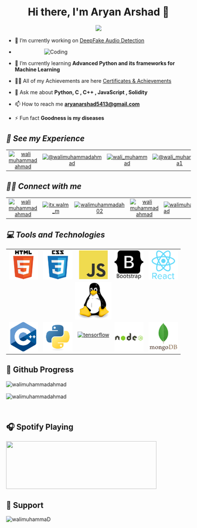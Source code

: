 <body>
    <div align="center">
        <h1> Hi there, I'm Aryan Arshad 👋</h1>
    </div>
    <p align="center">
        <a href="https://github.com/A4-AryanArshad"><img
                src="https://readme-typing-svg.herokuapp.com?lines=Software+Engineering+Student;%20Web+3.0%20Developer;Always%20learning%20new%20Technology;Music%20Lover&center=true&width=500&height=50"></a>

- 🔭 I’m currently working on [DeepFake Audio Detection](https://github.com/MarkHershey/AudioDeepFakeDetection.git)
- <img align="right" alt="Coding" width="400" src="https://media.tenor.com/rePDfDWO3XoAAAAd/hacking.gif">

- 🌱 I’m currently learning **Advanced Python and its frameworks for Machine Learning**

- 👨‍💻 All of my Achievements are here [Certificates & Achievements](https://www.linkedin.com/in/aryan-arshad-334b50240/)


- 💬 Ask me about **Python, C , C++ , JavaScript , Solidity**

- 📫 How to reach me **aryanarshad5413@gmail.com**

- ⚡ Fun fact **Goodness is my diseases**

<h2><i>👀 See my Experience</i></h2>
    <table width="100">
        <tr>
    <!--StackOverFlow-->
            <td align='center'>
                <a href="https://stackoverflow.com/users/22695147/aryan-arshad" target="blank"><img
                        align="center"
                        src="https://raw.githubusercontent.com/rahuldkjain/github-profile-readme-generator/master/src/images/icons/Social/stack-overflow.svg"
                        alt="wali muhammad ahmad" height="80" width="80" /></a>
            </td>
            <!--DEV.-->
            <td align='center'>
                <a href="https://dev.to/aryanarshad" target="blank"><img align="center"
                        src="https://raw.githubusercontent.com/rahuldkjain/github-profile-readme-generator/master/src/images/icons/Social/devto.svg"
                        alt="@walimuhammadahmad" height="80" width="80" /></a>
            </td>
            <!--CodeSandbox-->
            <td align='center'>
                <a href="https://codesandbox.com/wali_muhammad" target="blank"><img align="center"
                        src="https://raw.githubusercontent.com/rahuldkjain/github-profile-readme-generator/master/src/images/icons/Social/codesandbox.svg"
                        alt="wali_muhammad" height="80" width="80" /></a>
            </td>
            <!--HackerRank-->
            <td align='center'>
                <a href="https://www.hackerrank.com/aryanarshad5413" target="blank"><img align="center"
                        src="https://raw.githubusercontent.com/rahuldkjain/github-profile-readme-generator/master/src/images/icons/Social/hackerrank.svg"
                        alt="@wali_muhammad_a1" height="80" width="80" /></a>
            </td>
            <!--Leetcode-->
            <td align='center'>
                <a href="https://leetcode.com/AryanArshad/" target="blank"><img align="center"
                        src="https://raw.githubusercontent.com/rahuldkjain/github-profile-readme-generator/master/src/images/icons/Social/leet-code.svg"
                        alt="walimuhammadahmad" height="80" width="80" /></a>
            </td>
        </tr>
    </table>

<h2><i>🤝🏻 Connect with me</i></h2>
    <table width="100">
        <tr>
            <!--Facebook-->
            <td align='center'>
                <a href="#" target="blank"><img align="center"
                        src="https://raw.githubusercontent.com/rahuldkjain/github-profile-readme-generator/master/src/images/icons/Social/facebook.svg"
                        alt="wali muhammad ahmad" height="80" width="80" /></a>
            </td>
            <!--Instagrm-->
            <td align='center'>
                <a href="https://www.instagram.com/AryanArshad/" target="blank"><img align="center"
                        src="https://raw.githubusercontent.com/rahuldkjain/github-profile-readme-generator/master/src/images/icons/Social/instagram.svg"
                        alt="itx.walm_m" height="80" width="80" /></a>
            </td>
            <!--Twitter-->
            <td align='center'>
                <a href="https://twitter.com/AryanArshad" target="blank"><img align="center"
                        src="https://raw.githubusercontent.com/rahuldkjain/github-profile-readme-generator/master/src/images/icons/Social/twitter.svg"
                        alt="walimuhammadah02" height="80" width="80" /></a>
            </td>
            <!--LinkedIn-->
            <td align='center'>
                <a href="https://www.linkedin.com/in/aryan-arshad-334b50240/" target="blank"><img align="center"
                        src="https://raw.githubusercontent.com/rahuldkjain/github-profile-readme-generator/master/src/images/icons/Social/linked-in-alt.svg"
                        alt="wali muhammad ahmad" height="80" width="80" /></a>
            </td>
            <td>
                <!--G4Gs-->
                <a href="https://auth.geeksforgeeks.org/user/aryanarsz5za/?utm_source=geeksforgeeks&utm_medium=my_profile&utm_campaign=auth_user" target="blank"><img align="center"
                        src="https://raw.githubusercontent.com/rahuldkjain/github-profile-readme-generator/master/src/images/icons/Social/geeks-for-geeks.svg"
                        alt="walimuhammadahmad" height="80" width="80" /></a>
            </td>
        </tr>
    </table>

<h2><i>💻 Tools and Technologies</i></h2>
    <table width="100">
        <tr>
            <!--HTML-->
            <td align='center'>
                <a href="https://www.w3.org/html/" target="_blank" rel="noreferrer"> <img
                        src="https://raw.githubusercontent.com/devicons/devicon/master/icons/html5/html5-original-wordmark.svg"
                        alt="html5" height="80" width="80" /> </a>
            </td>
            <!--CSS-->
            <td align='center'>
                <a href="https://www.w3schools.com/css/" target="_blank" rel="noreferrer"> <img
                        src="https://raw.githubusercontent.com/devicons/devicon/master/icons/css3/css3-original-wordmark.svg"
                        alt="css3" height="80" width="80" /> </a>
            </td>
            <!--JavaScript-->
            <td align='center'>
                <a href="https://developer.mozilla.org/en-US/docs/Web/JavaScript" target="_blank" rel="noreferrer"> <img
                        src="https://raw.githubusercontent.com/devicons/devicon/master/icons/javascript/javascript-original.svg"
                        alt="javascript" height="80" width="80" /> </a>
            </td>
            <!--Bootstrap-->
            <td align='center'>
                <a href="https://getbootstrap.com" target="_blank" rel="noreferrer"> <img
                        src="https://raw.githubusercontent.com/devicons/devicon/master/icons/bootstrap/bootstrap-plain-wordmark.svg"
                        alt="bootstrap" height="80" width="80" /> </a>
            </td>
            <!--React-->
            <td align='center'>
                <a href="https://reactjs.org/" target="_blank" rel="noreferrer"> <img
                        src="https://raw.githubusercontent.com/devicons/devicon/master/icons/react/react-original-wordmark.svg"
                        alt="react" height="80" width="80" /> </a>
            </td>
        </tr>
        <tr>
            <td align="center" colspan="5"><a href="https://www.linux.org/" target="_blank" rel="noreferrer"> <img
                        src="https://raw.githubusercontent.com/devicons/devicon/master/icons/linux/linux-original.svg"
                        alt="linux" height="100" width="100" /> </a> </td>
        </tr>
        <tr>
            <!--C++-->
            <td align='center'>
                <a href="https://www.w3schools.com/cpp/" target="_blank" rel="noreferrer"> <img
                        src="https://raw.githubusercontent.com/devicons/devicon/master/icons/cplusplus/cplusplus-original.svg"
                        alt="cplusplus" height="80" width="80" /> </a>
            </td>
            <!--Python-->
            <td align='center'>
                <a href="https://www.python.org" target="_blank" rel="noreferrer"> <img
                        src="https://raw.githubusercontent.com/devicons/devicon/master/icons/python/python-original.svg"
                        alt="python" height="80" width="80" /> </a>
            </td>
            <!--TensorFlow-->
            <td align='center'>
                <a href="https://www.tensorflow.org" target="_blank" rel="noreferrer"> <img
                        src="https://www.vectorlogo.zone/logos/tensorflow/tensorflow-icon.svg" alt="tensorflow"
                        height="80" width="80" /> </a> </p>
            </td>
            <!--Node.js-->
            <td align='center'>
                <a href="https://nodejs.org" target="_blank" rel="noreferrer"> <img
                        src="https://raw.githubusercontent.com/devicons/devicon/master/icons/nodejs/nodejs-original-wordmark.svg"
                        alt="nodejs" height="80" width="80" /> </a>
            </td>
            <!--MongoDB-->
            <td align='center'>
                <a href="https://www.mongodb.com/" target="_blank" rel="noreferrer"> <img
                        src="https://raw.githubusercontent.com/devicons/devicon/master/icons/mongodb/mongodb-original-wordmark.svg"
                        alt="mongodb" height="80" width="80" /> </a>
            </td>
        </tr>
    </table>


<h2>🚀 Github Progress </h2>
<p size="22" display="inline"><img align="center" src="https://github-readme-stats.vercel.app/api/top-langs?username=walimuhammadahmad&show_icons=true&locale=en&layout=compact" alt="walimuhammadahmad"/>
<p size="22" display="inline"><img align="center" src="https://github-readme-streak-stats.herokuapp.com/?user=walimuhammadahmad&" alt="walimuhammadahmad" /></p>
<br>

<h2>🎧 Spotify Playing</h2>
<a href="https://open.spotify.com/playlist/37i9dQZEVXcFHXhfD9hVC1?si=20bd6fe171304a41">
<img src="https://phcorner.net/attachments/giphy-1-ezgif-com-gif-maker-gif.2524313/" height="130" width="410" /></a>

<h2>🙌 Support</h2>
<p><a href="https://www.buymeacoffee.com/walimuhammaD"> 
<img align="left" src="https://cdn.buymeacoffee.com/buttons/v2/default-yellow.png" height="100" width="410" alt="walimuhammaD" /></a></p><br>
